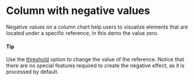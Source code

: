 # Column with negative values
Negative values on a column chart help users to visualize elements that are located under a specific reference, in this demo the value zero. 

####  Tip
Use the [threshold](http://api.highcharts.com/highcharts/series%3Ccolumn%3E.threshold) option to change the value of the reference.
Notice that there are no special features required to create the negative effect, as it is processed by default.

